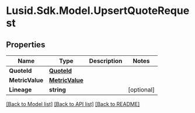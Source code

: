 
# Lusid.Sdk.Model.UpsertQuoteRequest

## Properties

Name | Type | Description | Notes
------------ | ------------- | ------------- | -------------
**QuoteId** | [**QuoteId**](QuoteId.md) |  | 
**MetricValue** | [**MetricValue**](MetricValue.md) |  | 
**Lineage** | **string** |  | [optional] 

[[Back to Model list]](../README.md#documentation-for-models)
[[Back to API list]](../README.md#documentation-for-api-endpoints)
[[Back to README]](../README.md)

